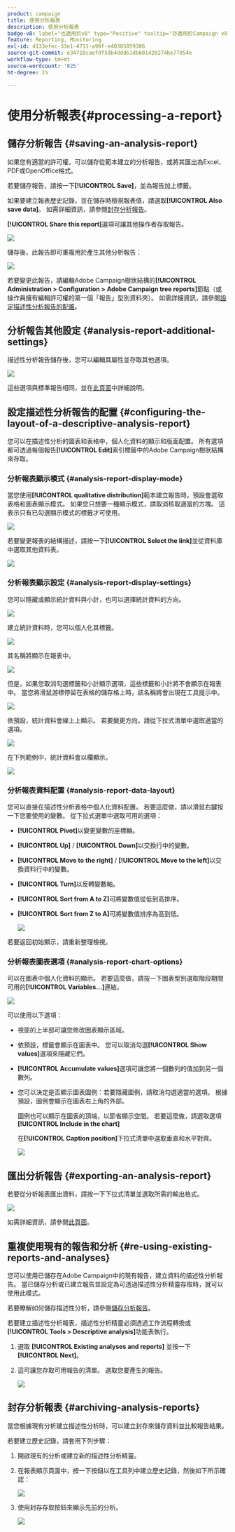 ```yaml
---
product: campaign
title: 使用分析報表
description: 使用分析報表
badge-v8: label="也適用於v8" type="Positive" tooltip="亦適用於Campaign v8"
feature: Reporting, Monitoring
exl-id: d133efec-33e1-4711-a90f-e40385059386
source-git-commit: e34718caefdf5db4ddd61db601420274be77054e
workflow-type: tm+mt
source-wordcount: '825'
ht-degree: 1%

---
```


# 使用分析報表{#processing-a-report}



## 儲存分析報告 {#saving-an-analysis-report}

如果您有適當的許可權，可以儲存從範本建立的分析報告，或將其匯出為Excel、PDF或OpenOffice格式。

若要儲存報告，請按一下&#x200B;**[!UICONTROL Save]**，並為報告加上標籤。

如果要建立報表歷史記錄，並在儲存時檢視報表值，請選取&#x200B;**[!UICONTROL Also save data]**。 如需詳細資訊，請參閱[封存分析報告](#archiving-analysis-reports)。

**[!UICONTROL Share this report]**&#x200B;選項可讓其他操作者存取報告。

![](assets/s_ncs_user_report_wizard_010.png)

儲存後，此報告即可重複用於產生其他分析報告：

![](assets/s_ncs_user_report_wizard_08a.png)

若要變更此報告，請編輯Adobe Campaign樹狀結構的&#x200B;**[!UICONTROL Administration > Configuration > Adobe Campaign tree reports]**&#x200B;節點（或操作員擁有編輯許可權的第一個「報告」型別資料夾）。 如需詳細資訊，請參閱[設定描述性分析報告的配置](#configuring-the-layout-of-a-descriptive-analysis-report)。

## 分析報告其他設定 {#analysis-report-additional-settings}

描述性分析報告儲存後，您可以編輯其屬性並存取其他選項。

![](assets/s_ncs_user_report_wizard_08b.png)

這些選項與標準報告相同，並在[此頁面](../../reporting/using/properties-of-the-report.md)中詳細說明。

## 設定描述性分析報告的配置 {#configuring-the-layout-of-a-descriptive-analysis-report}

您可以在描述性分析的圖表和表格中，個人化資料的顯示和版面配置。 所有選項都可透過每個報告&#x200B;**[!UICONTROL Edit]**&#x200B;索引標籤中的Adobe Campaign樹狀結構來存取。

### 分析報表顯示模式 {#analysis-report-display-mode}

當您使用&#x200B;**[!UICONTROL qualitative distribution]**&#x200B;範本建立報告時，預設會選取表格和圖表顯示模式。 如果您只想要一種顯示模式，請取消核取適當的方塊。 這表示只有已勾選顯示模式的標籤才可使用。

![](assets/s_ncs_advuser_report_display_01.png)

若要變更報表的結構描述，請按一下&#x200B;**[!UICONTROL Select the link]**&#x200B;並從資料庫中選取其他資料表。

![](assets/s_ncs_advuser_report_display_02.png)

### 分析報表顯示設定 {#analysis-report-display-settings}

您可以隱藏或顯示統計資料與小計，也可以選擇統計資料的方向。

![](assets/s_ncs_advuser_report_display_05.png)

建立統計資料時，您可以個人化其標籤。

![](assets/s_ncs_advuser_report_display_06.png)

其名稱將顯示在報表中。

![](assets/s_ncs_advuser_report_display_07.png)

但是，如果您取消勾選標籤和小計顯示選項，這些標籤和小計將不會顯示在報表中。 當您將滑鼠游標停留在表格的儲存格上時，該名稱將會出現在工具提示中。

![](assets/s_ncs_advuser_report_display_08.png)

依預設，統計資料會線上上顯示。 若要變更方向，請從下拉式清單中選取適當的選項。

![](assets/s_ncs_advuser_report_wizard_035a.png)

在下列範例中，統計資料會以欄顯示。

![](assets/s_ncs_advuser_report_wizard_035.png)

### 分析報表資料配置 {#analysis-report-data-layout}

您可以直接在描述性分析表格中個人化資料配置。 若要這麼做，請以滑鼠右鍵按一下您要使用的變數。 從下拉式選單中選取可用的選項：

* **[!UICONTROL Pivot]**&#x200B;以變更變數的座標軸。
* **[!UICONTROL Up]** / **[!UICONTROL Down]**&#x200B;以交換行中的變數。
* **[!UICONTROL Move to the right]** / **[!UICONTROL Move to the left]**&#x200B;以交換資料行中的變數。
* **[!UICONTROL Turn]**&#x200B;以反轉變數軸。
* **[!UICONTROL Sort from A to Z]**&#x200B;可將變數值從低到高排序。
* **[!UICONTROL Sort from Z to A]**&#x200B;可將變數值排序為高到低。

  ![](assets/s_ncs_advuser_report_wizard_016.png)

若要返回初始顯示，請重新整理檢視。

### 分析報表圖表選項 {#analysis-report-chart-options}

可以在圖表中個人化資料的顯示。 若要這麼做，請按一下圖表型別選取階段期間可用的&#x200B;**[!UICONTROL Variables...]**&#x200B;連結。

![](assets/s_ncs_advuser_report_wizard_3c.png)

可以使用以下選項：

* 視窗的上半部可讓您修改圖表顯示區域。
* 依預設，標籤會顯示在圖表中。 您可以取消勾選&#x200B;**[!UICONTROL Show values]**&#x200B;選項來隱藏它們。
* **[!UICONTROL Accumulate values]**&#x200B;選項可讓您將一個數列的值加到另一個數列。
* 您可以決定是否顯示圖表圖例：若要隱藏圖例，請取消勾選適當的選項。 根據預設，圖例會顯示在圖表右上角的外部。

  圖例也可以顯示在圖表的頂端，以節省顯示空間。 若要這麼做，請選取選項&#x200B;**[!UICONTROL Include in the chart]**

  在&#x200B;**[!UICONTROL Caption position]**&#x200B;下拉式清單中選取垂直和水平對齊。

  ![](assets/s_ncs_advuser_report_wizard_3d.png)

## 匯出分析報告 {#exporting-an-analysis-report}

若要從分析報表匯出資料，請按一下下拉式清單並選取所需的輸出格式。

![](assets/s_ncs_user_report_wizard_09.png)

如需詳細資訊，請參閱[此頁面](../../reporting/using/actions-on-reports.md)。

## 重複使用現有的報告和分析 {#re-using-existing-reports-and-analyses}

您可以使用已儲存在Adobe Campaign中的現有報告，建立資料的描述性分析報告。 當已儲存分析或已建立報告並設定為可透過描述性分析精靈存取時，就可以使用此模式。

若要瞭解如何儲存描述性分析，請參閱[儲存分析報告](#saving-an-analysis-report)。

若要建立描述性分析報表，描述性分析精靈必須透過工作流程轉換或&#x200B;**[!UICONTROL Tools > Descriptive analysis]**&#x200B;功能表執行。

1. 選取 **[!UICONTROL Existing analyses and reports]** 並按一下 **[!UICONTROL Next]**。
1. 這可讓您存取可用報告的清單。 選取您要產生的報告。

   ![](assets/s_ncs_user_report_wizard_01.png)

## 封存分析報表 {#archiving-analysis-reports}

當您根據現有分析建立描述性分析時，可以建立封存來儲存資料並比較報告結果。

若要建立歷史記錄，請套用下列步驟：

1. 開啟現有的分析或建立新的描述性分析精靈。
1. 在報表顯示頁面中，按一下按鈕以在工具列中建立歷史記錄，然後如下所示確認：

   ![](assets/reporting_descriptive_historize_icon.png)

1. 使用封存存取按鈕來顯示先前的分析。

   ![](assets/reporting_descriptive_historize_access.png)

